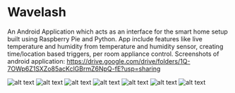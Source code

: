 # Wavelash
An Android Application which acts as an interface for the smart home setup built using Raspberry Pie and Python.
App include features like live temperature and humidity from temperature and humidity sensor, creating time/location based triggers, per room appliance control.
Screenshots of android application: https://drive.google.com/drive/folders/1Q-7OWp6Z1SXZo85acKclGBrmZ6NpQ-fE?usp=sharing

![alt text](https://github.com/wolfdale930/Wavelash/blob/master/Screenshots/home.png)
![alt text](https://github.com/wolfdale930/Wavelash/blob/master/Screenshots/notification.png)
![alt text](https://github.com/wolfdale930/Wavelash/blob/master/Screenshots/room.jpg)
![alt text](https://github.com/wolfdale930/Wavelash/blob/master/Screenshots/scheduler.png)
![alt text](https://github.com/wolfdale930/Wavelash/blob/master/Screenshots/scheduler1.jpg)
![alt text](https://github.com/wolfdale930/Wavelash/blob/master/Screenshots/schedulers.png)
![alt text](https://github.com/wolfdale930/Wavelash/blob/master/Screenshots/voice.png)
